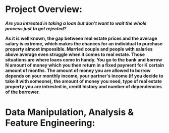# Project Overview:
***Are you intrested in taking a loan but don't want to wait the whole process just to get rejected?***

**As it is well known, the gap between real estate prices and the average salary is extreme, which makes the chances for an individual to purchase property almost impossible. Married couple and people with salaries above average even struggle when it comes to real estate. Those situations are where loans come in handy. You go to the bank and borrow N amount of money which you then return in a fixed payment for K certain amount of months. The amount of money you are allowed to borrow depends on your monthly income, your partner's income (if you decide to take it with someone), the amount of money you need, type of real estate property you are intrested in, credit history and number of dependencies of the borrower.**

# Data Manipulation, Analysis & Feature Engineering:

